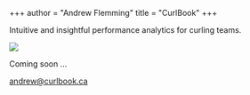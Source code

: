+++
author = "Andrew Flemming"
title = "CurlBook"
+++

Intuitive and insightful performance analytics for curling teams.

![](/images/curlbook-sample-1.png)

Coming soon ...

[andrew@curlbook.ca](mailto:andrew@curlbook.ca)